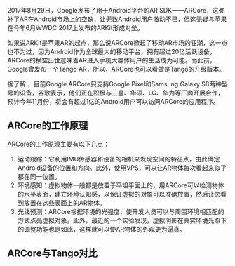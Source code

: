 2017年8月29日，Google发布了用于Android平台的AR SDK——ARCore，这弥补了AR在Android市场上的空缺，让无数Android用户激动不已，但这无疑与苹果在今年6月WWDC 2017上发布的ARKit形成对垒。

如果说ARKit是苹果AR的起点，那么说ARCore掀起了移动AR市场的狂潮，这一点也不为过，因为Android作为全球最大的移动平台，拥有超过20亿活跃设备，ARCore的横空出世意味着AR进入手机大群体用户的生活成为可能。而此前，Google曾发布一个Tango AR，所以，ARCore也可以看做是Tango的升级版本。

据了解 ，目前Google ARCore只支持Google Pixel和Samsung Galaxy S8两种型号的设备，谷歌表示，他们正在积极与三星、华硕、LG、华为等厂商开展合作，预计今年11月份，将会有超过1亿的Android用户可以访问ARCore的应用程序。

## ARCore的工作原理

ARCore的工作原理主要有以下几点：

1. 运动跟踪：它利用IMU传感器和设备的相机来发现空间的特征点，由此确定Android设备的位置和方向。此外，使用VPS，可以让AR物体每次看起来似乎都在同一位置。
2. 环境感知：虚拟物体一般都是放置于平坦平面上的，用ARCore可以检测物体的水平表面，建立环境认知感，以保证虚拟的对象可以准确放置，然后让您看到放置在这些表面上的AR物体。
3. 光线预测：ARCore根据环境的光强度，使开发人员可以与周围环境相匹配的方式点亮虚拟对象。此外，最近的一个实验发现，虚拟阴影在真实环境光照下的调整功能也是如此，这样就可以使AR物体的外观更为逼真。

## ARCore与Tango对比





